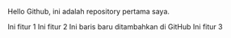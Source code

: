 Hello Github, ini adalah repository pertama saya.

Ini fitur 1
Ini fitur 2
Ini baris baru ditambahkan di GitHub
Ini fitur 3